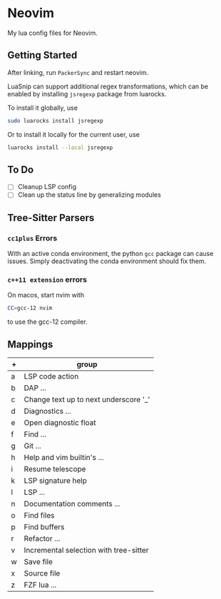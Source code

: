# Neovim

My lua config files for Neovim.

## Getting Started

After linking, run `PackerSync` and restart neovim.

LuaSnip can support additional regex transformations, which can be enabled by
installing `jsregexp` package from luarocks.

To install it globally, use 

```bash
sudo luarocks install jsregexp
```

Or to install it locally for the current user, use

```bash
luarocks install --local jsregexp
```

## To Do

- [ ] Cleanup LSP config
- [ ] Clean up the status line by generalizing modules

## Tree-Sitter Parsers

### `cc1plus` Errors

With an active conda environment, the python `gcc` package can cause issues.
Simply deactivating the conda environment should fix them.

### `c++11 extension` errors

On macos, start nvim with
```bash
CC=gcc-12 nvim
```
to use the gcc-12 compiler.

## Mappings

| <leader>+ | group                                  |
| --------- | -------------------------------------- |
| a         | LSP code action                        |
| b         | DAP ...                                |
| c         | Change text up to next underscore '_'  |
| d         | Diagnostics ...                        |
| e         | Open diagnostic float                  |
| f         | Find ...                               |
| g         | Git ...                                |
| h         | Help and vim builtin's ...             |
| i         | Resume telescope                       |
| k         | LSP signature help                     |
| l         | LSP ...                                |
| n         | Documentation comments ...             |
| o         | Find files                             |
| p         | Find buffers                           |
| r         | Refactor ...                           |
| v         | Incremental selection with tree-sitter |
| w         | Save file                              |
| x         | Source file                            |
| z         | FZF lua ...                            |
